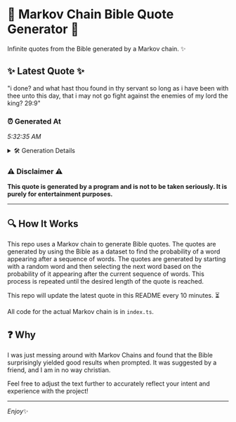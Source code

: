 # 📖 Markov Chain Bible Quote Generator 📖

Infinite quotes from the Bible generated by a Markov chain. ✨

## ✨ Latest Quote ✨
"i done? and what hast thou found in thy servant so long as i have been with thee unto this day, that i may not go fight against the enemies of my lord the king? 29:9"

### ⏰ Generated At
*5:32:35 AM*

<details>
    <summary>🛠️ Generation Details</summary>
    <p>
        <strong>🌱 Seed:</strong> i<br>
        <strong>🔄 Iterations:</strong> 35<br>
        <strong>📜 Context History:</strong><br>[ i ]: done?<br>[ i, done? ]: and<br>[ i, done?, and ]: what<br>[ i, done?, and, what ]: hast<br>[ i, done?, and, what, hast ]: thou<br>[ i, done?, and, what, hast, thou ]: found<br>[ done?, and, what, hast, thou, found ]: in<br>[ and, what, hast, thou, found, in ]: thy<br>[ what, hast, thou, found, in, thy ]: servant<br>[ hast, thou, found, in, thy, servant ]: so<br>[ thou, found, in, thy, servant, so ]: long<br>[ found, in, thy, servant, so, long ]: as<br>[ in, thy, servant, so, long, as ]: i<br>[ thy, servant, so, long, as, i ]: have<br>[ servant, so, long, as, i, have ]: been<br>[ so, long, as, i, have, been ]: with<br>[ long, as, i, have, been, with ]: thee<br>[ as, i, have, been, with, thee ]: unto<br>[ i, have, been, with, thee, unto ]: this<br>[ have, been, with, thee, unto, this ]: day,<br>[ been, with, thee, unto, this, day, ]: that<br>[ with, thee, unto, this, day,, that ]: i<br>[ thee, unto, this, day,, that, i ]: may<br>[ unto, this, day,, that, i, may ]: not<br>[ this, day,, that, i, may, not ]: go<br>[ day,, that, i, may, not, go ]: fight<br>[ that, i, may, not, go, fight ]: against<br>[ i, may, not, go, fight, against ]: the<br>[ may, not, go, fight, against, the ]: enemies<br>[ not, go, fight, against, the, enemies ]: of<br>[ go, fight, against, the, enemies, of ]: my<br>[ fight, against, the, enemies, of, my ]: lord<br>[ against, the, enemies, of, my, lord ]: the<br>[ the, enemies, of, my, lord, the ]: king?<br>[ enemies, of, my, lord, the, king? ]: 29:9<br>
    </p>
</details>

### ⚠️ Disclaimer ⚠️
**This quote is generated by a program and is not to be taken seriously. It is purely for entertainment purposes.**

---

## 🔍 How It Works

This repo uses a Markov chain to generate Bible quotes. The quotes are generated by using the Bible as a dataset to find the probability of a word appearing after a sequence of words. The quotes are generated by starting with a random word and then selecting the next word based on the probability of it appearing after the current sequence of words. This process is repeated until the desired length of the quote is reached.

This repo will update the latest quote in this README every 10 minutes. ⏳

All code for the actual Markov chain is in `index.ts`.

## ❓ Why

I was just messing around with Markov Chains and found that the Bible surprisingly yielded good results when prompted. 
It was suggested by a friend, and I am in no way christian.

Feel free to adjust the text further to accurately reflect your intent and experience with the project!

---

*Enjoy*✨
